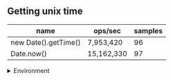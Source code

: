 ## Getting unix time

|name|ops/sec|samples|
|-|-|-|
|new Date().getTime()|7,953,420|96|
|Date.now()|15,162,330|97|


<details>
<summary>Environment</summary>

* __Machine:__ linux x64 | 2 vCPUs | 6.8GB Mem
* __Run:__ Tue Oct 10 2023 22:04:53 GMT+0000 (Coordinated Universal Time)
</details>

<!--
{"environment":{"platform":"linux","arch":"x64","cpus":2,"totalMemory":6.759757995605469},"benchmarks":"[{\"timeStamp\":1696975487995,\"currentTarget\":{\"0\":{\"name\":\"new Date().getTime()\",\"options\":{\"async\":false,\"defer\":false,\"delay\":0.005,\"initCount\":1,\"maxTime\":5,\"minSamples\":5,\"minTime\":0.05},\"async\":false,\"defer\":false,\"delay\":0.005,\"initCount\":1,\"maxTime\":5,\"minSamples\":5,\"minTime\":0.05,\"id\":1,\"stats\":{\"moe\":6.052127048821189e-10,\"rme\":0.48135110536626285,\"sem\":3.0878199228679536e-10,\"deviation\":3.025433291450638e-9,\"mean\":1.2573206919751624e-7,\"sample\":[1.2699748107696404e-7,1.2671671574252227e-7,1.2514389223390143e-7,1.2501152929589385e-7,1.23849203540699e-7,1.2450175822381039e-7,1.245663485118819e-7,1.2430675994367745e-7,1.2433200115812632e-7,1.2612810920071364e-7,1.250823700350395e-7,1.242268969027839e-7,1.2465562188956377e-7,1.2445472539203233e-7,1.245834671819633e-7,1.2531341089140716e-7,1.2490297168669042e-7,1.2464005179324218e-7,1.248441606578928e-7,1.2514439095990473e-7,1.2558213162584728e-7,1.244511105406326e-7,1.2509338760558652e-7,1.2476755661313494e-7,1.245772441609605e-7,1.2475645120680887e-7,1.241215793916834e-7,1.2427659595475887e-7,1.2427536174645412e-7,1.2386511337437487e-7,1.245491042116124e-7,1.2452170478724716e-7,1.262187313325994e-7,1.2467622766700073e-7,1.2412182376492777e-7,1.2533158980840149e-7,1.2434793072635628e-7,1.2444568002409174e-7,1.238406735815244e-7,1.2440124852512107e-7,1.2451479568915723e-7,1.2507043133111836e-7,1.2454392053673252e-7,1.239482965456978e-7,1.2444765475737935e-7,1.2435089282628766e-7,1.2436644385092738e-7,1.242138957044614e-7,1.2353483923202623e-7,1.243716275258073e-7,1.245915609772955e-7,1.2557546690100169e-7,1.2411565519182066e-7,1.2436422227597887e-7,1.2396483493698133e-7,1.248574094461367e-7,1.240124753775443e-7,1.2461402356844178e-7,1.2420797150459867e-7,1.2570135367966864e-7,1.2548988196031774e-7,1.247027211824703e-7,1.2377731673240884e-7,1.2449907928060466e-7,1.2907179389708677e-7,1.2625238325623646e-7,1.2560665040802927e-7,1.2451783677842012e-7,1.369973415153116e-7,1.280279054497702e-7,1.267902487670259e-7,1.2719260067437142e-7,1.2664115887222981e-7,1.3292422948375536e-7,1.2694081971178768e-7,1.319188508039633e-7,1.2676334302598256e-7,1.255360536929981e-7,1.2614945275203767e-7,1.2614377292541927e-7,1.2559825779155702e-7,1.2720617449730694e-7,1.2742290147561946e-7,1.248560073855025e-7,1.2396491639472945e-7,1.2546447207973974e-7,1.2584213735257383e-7,1.2646911023454895e-7,1.273745205100736e-7,1.2562269511599088e-7,1.253988097295109e-7,1.3155747461233517e-7,1.2709904768487207e-7,1.265130455817811e-7,1.253269812745916e-7,1.4762776524370678e-7],\"variance\":9.153246601017842e-18},\"times\":{\"cycle\":0.050936324409159385,\"elapsed\":5.446,\"period\":1.2573206919751624e-7,\"timeStamp\":1696975482549},\"running\":false,\"count\":405118,\"cycles\":5,\"hz\":7953420.3674726},\"1\":{\"name\":\"Date.now()\",\"options\":{\"async\":false,\"defer\":false,\"delay\":0.005,\"initCount\":1,\"maxTime\":5,\"minSamples\":5,\"minTime\":0.05},\"async\":false,\"defer\":false,\"delay\":0.005,\"initCount\":1,\"maxTime\":5,\"minSamples\":5,\"minTime\":0.05,\"id\":2,\"stats\":{\"moe\":1.4801384953343533e-9,\"rme\":2.2442347781806125,\"sem\":7.551727017012007e-10,\"deviation\":7.437588554853312e-9,\"mean\":6.595292567982984e-8,\"sample\":[6.461588341518486e-8,7.978024609709029e-8,1.3253336493723567e-7,8.943057690469486e-8,6.505773582631684e-8,6.62761411323048e-8,6.54460919880659e-8,6.559610179639951e-8,6.443026146581379e-8,6.66321887713171e-8,6.530069786614254e-8,6.544083523409865e-8,6.527621036760096e-8,6.56954659855965e-8,6.6218574547823e-8,6.464860779358651e-8,6.473348513813082e-8,6.475823034583031e-8,6.442885111718843e-8,6.53699331622965e-8,6.460822181963179e-8,6.556520234015301e-8,6.462335101397656e-8,6.492640268464971e-8,6.432735563283316e-8,6.486915150467188e-8,6.493255201829045e-8,6.505269521668684e-8,6.513684540849328e-8,6.533908944776396e-8,6.508766098612205e-8,6.47107097798869e-8,6.559743446880183e-8,6.500671290514707e-8,6.536573100988172e-8,6.530245729985206e-8,6.455188636349081e-8,6.551251577039585e-8,6.536675568534778e-8,6.45754551800547e-8,6.408412585576412e-8,6.498942150665718e-8,6.485096351514919e-8,6.477488008094936e-8,6.497546030343202e-8,6.444032610296708e-8,6.464859011060091e-8,6.433414410779587e-8,6.493408903148956e-8,6.492512312116146e-8,6.438678680986506e-8,6.425421942144262e-8,6.445851409248977e-8,6.476796480239774e-8,6.490168366987518e-8,6.469444305686308e-8,6.450295939083043e-8,6.474042664924719e-8,6.535676509955362e-8,6.501542264660865e-8,6.438435320563316e-8,6.473043478260869e-8,6.450949169692662e-8,6.458019302324092e-8,6.480574842936463e-8,6.469905537730472e-8,6.477667326301498e-8,6.450372789742999e-8,6.431070465650957e-8,6.445415922175898e-8,6.444122269399989e-8,6.476591417062127e-8,6.450116620876482e-8,6.476335376280044e-8,6.531731637495436e-8,6.45489417023702e-8,6.476821969041993e-8,6.442316406975478e-8,6.464231525421557e-8,6.437064945211883e-8,6.410602829385131e-8,6.50077362997688e-8,6.5006839708736e-8,6.423411144626538e-8,6.492256143249631e-8,6.436872690477563e-8,6.471404125599594e-8,6.472800245922111e-8,6.499505594087623e-8,6.471314466496315e-8,6.405325622650451e-8,6.493818773335383e-8,6.487299403766963e-8,6.464538799976945e-8,6.47154501847618e-8,6.416853221643707e-8,6.478294940024463e-8],\"variance\":5.5317723511284985e-17},\"times\":{\"cycle\":0.051491757430641945,\"elapsed\":5.444,\"period\":6.595292567982984e-8,\"timeStamp\":1696975488007},\"running\":false,\"count\":780735,\"cycles\":5,\"hz\":15162329.641819464},\"options\":{},\"events\":{\"start\":[null],\"cycle\":[null,null],\"complete\":[null,null]},\"length\":2,\"running\":false},\"type\":\"cycle\",\"target\":{\"name\":\"new Date().getTime()\",\"options\":{\"async\":false,\"defer\":false,\"delay\":0.005,\"initCount\":1,\"maxTime\":5,\"minSamples\":5,\"minTime\":0.05},\"async\":false,\"defer\":false,\"delay\":0.005,\"initCount\":1,\"maxTime\":5,\"minSamples\":5,\"minTime\":0.05,\"id\":1,\"stats\":{\"moe\":6.052127048821189e-10,\"rme\":0.48135110536626285,\"sem\":3.0878199228679536e-10,\"deviation\":3.025433291450638e-9,\"mean\":1.2573206919751624e-7,\"sample\":[1.2699748107696404e-7,1.2671671574252227e-7,1.2514389223390143e-7,1.2501152929589385e-7,1.23849203540699e-7,1.2450175822381039e-7,1.245663485118819e-7,1.2430675994367745e-7,1.2433200115812632e-7,1.2612810920071364e-7,1.250823700350395e-7,1.242268969027839e-7,1.2465562188956377e-7,1.2445472539203233e-7,1.245834671819633e-7,1.2531341089140716e-7,1.2490297168669042e-7,1.2464005179324218e-7,1.248441606578928e-7,1.2514439095990473e-7,1.2558213162584728e-7,1.244511105406326e-7,1.2509338760558652e-7,1.2476755661313494e-7,1.245772441609605e-7,1.2475645120680887e-7,1.241215793916834e-7,1.2427659595475887e-7,1.2427536174645412e-7,1.2386511337437487e-7,1.245491042116124e-7,1.2452170478724716e-7,1.262187313325994e-7,1.2467622766700073e-7,1.2412182376492777e-7,1.2533158980840149e-7,1.2434793072635628e-7,1.2444568002409174e-7,1.238406735815244e-7,1.2440124852512107e-7,1.2451479568915723e-7,1.2507043133111836e-7,1.2454392053673252e-7,1.239482965456978e-7,1.2444765475737935e-7,1.2435089282628766e-7,1.2436644385092738e-7,1.242138957044614e-7,1.2353483923202623e-7,1.243716275258073e-7,1.245915609772955e-7,1.2557546690100169e-7,1.2411565519182066e-7,1.2436422227597887e-7,1.2396483493698133e-7,1.248574094461367e-7,1.240124753775443e-7,1.2461402356844178e-7,1.2420797150459867e-7,1.2570135367966864e-7,1.2548988196031774e-7,1.247027211824703e-7,1.2377731673240884e-7,1.2449907928060466e-7,1.2907179389708677e-7,1.2625238325623646e-7,1.2560665040802927e-7,1.2451783677842012e-7,1.369973415153116e-7,1.280279054497702e-7,1.267902487670259e-7,1.2719260067437142e-7,1.2664115887222981e-7,1.3292422948375536e-7,1.2694081971178768e-7,1.319188508039633e-7,1.2676334302598256e-7,1.255360536929981e-7,1.2614945275203767e-7,1.2614377292541927e-7,1.2559825779155702e-7,1.2720617449730694e-7,1.2742290147561946e-7,1.248560073855025e-7,1.2396491639472945e-7,1.2546447207973974e-7,1.2584213735257383e-7,1.2646911023454895e-7,1.273745205100736e-7,1.2562269511599088e-7,1.253988097295109e-7,1.3155747461233517e-7,1.2709904768487207e-7,1.265130455817811e-7,1.253269812745916e-7,1.4762776524370678e-7],\"variance\":9.153246601017842e-18},\"times\":{\"cycle\":0.050936324409159385,\"elapsed\":5.446,\"period\":1.2573206919751624e-7,\"timeStamp\":1696975482549},\"running\":false,\"count\":405118,\"cycles\":5,\"hz\":7953420.3674726},\"aborted\":false},{\"timeStamp\":1696975493451,\"currentTarget\":{\"0\":{\"name\":\"new Date().getTime()\",\"options\":{\"async\":false,\"defer\":false,\"delay\":0.005,\"initCount\":1,\"maxTime\":5,\"minSamples\":5,\"minTime\":0.05},\"async\":false,\"defer\":false,\"delay\":0.005,\"initCount\":1,\"maxTime\":5,\"minSamples\":5,\"minTime\":0.05,\"id\":1,\"stats\":{\"moe\":6.052127048821189e-10,\"rme\":0.48135110536626285,\"sem\":3.0878199228679536e-10,\"deviation\":3.025433291450638e-9,\"mean\":1.2573206919751624e-7,\"sample\":[1.2699748107696404e-7,1.2671671574252227e-7,1.2514389223390143e-7,1.2501152929589385e-7,1.23849203540699e-7,1.2450175822381039e-7,1.245663485118819e-7,1.2430675994367745e-7,1.2433200115812632e-7,1.2612810920071364e-7,1.250823700350395e-7,1.242268969027839e-7,1.2465562188956377e-7,1.2445472539203233e-7,1.245834671819633e-7,1.2531341089140716e-7,1.2490297168669042e-7,1.2464005179324218e-7,1.248441606578928e-7,1.2514439095990473e-7,1.2558213162584728e-7,1.244511105406326e-7,1.2509338760558652e-7,1.2476755661313494e-7,1.245772441609605e-7,1.2475645120680887e-7,1.241215793916834e-7,1.2427659595475887e-7,1.2427536174645412e-7,1.2386511337437487e-7,1.245491042116124e-7,1.2452170478724716e-7,1.262187313325994e-7,1.2467622766700073e-7,1.2412182376492777e-7,1.2533158980840149e-7,1.2434793072635628e-7,1.2444568002409174e-7,1.238406735815244e-7,1.2440124852512107e-7,1.2451479568915723e-7,1.2507043133111836e-7,1.2454392053673252e-7,1.239482965456978e-7,1.2444765475737935e-7,1.2435089282628766e-7,1.2436644385092738e-7,1.242138957044614e-7,1.2353483923202623e-7,1.243716275258073e-7,1.245915609772955e-7,1.2557546690100169e-7,1.2411565519182066e-7,1.2436422227597887e-7,1.2396483493698133e-7,1.248574094461367e-7,1.240124753775443e-7,1.2461402356844178e-7,1.2420797150459867e-7,1.2570135367966864e-7,1.2548988196031774e-7,1.247027211824703e-7,1.2377731673240884e-7,1.2449907928060466e-7,1.2907179389708677e-7,1.2625238325623646e-7,1.2560665040802927e-7,1.2451783677842012e-7,1.369973415153116e-7,1.280279054497702e-7,1.267902487670259e-7,1.2719260067437142e-7,1.2664115887222981e-7,1.3292422948375536e-7,1.2694081971178768e-7,1.319188508039633e-7,1.2676334302598256e-7,1.255360536929981e-7,1.2614945275203767e-7,1.2614377292541927e-7,1.2559825779155702e-7,1.2720617449730694e-7,1.2742290147561946e-7,1.248560073855025e-7,1.2396491639472945e-7,1.2546447207973974e-7,1.2584213735257383e-7,1.2646911023454895e-7,1.273745205100736e-7,1.2562269511599088e-7,1.253988097295109e-7,1.3155747461233517e-7,1.2709904768487207e-7,1.265130455817811e-7,1.253269812745916e-7,1.4762776524370678e-7],\"variance\":9.153246601017842e-18},\"times\":{\"cycle\":0.050936324409159385,\"elapsed\":5.446,\"period\":1.2573206919751624e-7,\"timeStamp\":1696975482549},\"running\":false,\"count\":405118,\"cycles\":5,\"hz\":7953420.3674726},\"1\":{\"name\":\"Date.now()\",\"options\":{\"async\":false,\"defer\":false,\"delay\":0.005,\"initCount\":1,\"maxTime\":5,\"minSamples\":5,\"minTime\":0.05},\"async\":false,\"defer\":false,\"delay\":0.005,\"initCount\":1,\"maxTime\":5,\"minSamples\":5,\"minTime\":0.05,\"id\":2,\"stats\":{\"moe\":1.4801384953343533e-9,\"rme\":2.2442347781806125,\"sem\":7.551727017012007e-10,\"deviation\":7.437588554853312e-9,\"mean\":6.595292567982984e-8,\"sample\":[6.461588341518486e-8,7.978024609709029e-8,1.3253336493723567e-7,8.943057690469486e-8,6.505773582631684e-8,6.62761411323048e-8,6.54460919880659e-8,6.559610179639951e-8,6.443026146581379e-8,6.66321887713171e-8,6.530069786614254e-8,6.544083523409865e-8,6.527621036760096e-8,6.56954659855965e-8,6.6218574547823e-8,6.464860779358651e-8,6.473348513813082e-8,6.475823034583031e-8,6.442885111718843e-8,6.53699331622965e-8,6.460822181963179e-8,6.556520234015301e-8,6.462335101397656e-8,6.492640268464971e-8,6.432735563283316e-8,6.486915150467188e-8,6.493255201829045e-8,6.505269521668684e-8,6.513684540849328e-8,6.533908944776396e-8,6.508766098612205e-8,6.47107097798869e-8,6.559743446880183e-8,6.500671290514707e-8,6.536573100988172e-8,6.530245729985206e-8,6.455188636349081e-8,6.551251577039585e-8,6.536675568534778e-8,6.45754551800547e-8,6.408412585576412e-8,6.498942150665718e-8,6.485096351514919e-8,6.477488008094936e-8,6.497546030343202e-8,6.444032610296708e-8,6.464859011060091e-8,6.433414410779587e-8,6.493408903148956e-8,6.492512312116146e-8,6.438678680986506e-8,6.425421942144262e-8,6.445851409248977e-8,6.476796480239774e-8,6.490168366987518e-8,6.469444305686308e-8,6.450295939083043e-8,6.474042664924719e-8,6.535676509955362e-8,6.501542264660865e-8,6.438435320563316e-8,6.473043478260869e-8,6.450949169692662e-8,6.458019302324092e-8,6.480574842936463e-8,6.469905537730472e-8,6.477667326301498e-8,6.450372789742999e-8,6.431070465650957e-8,6.445415922175898e-8,6.444122269399989e-8,6.476591417062127e-8,6.450116620876482e-8,6.476335376280044e-8,6.531731637495436e-8,6.45489417023702e-8,6.476821969041993e-8,6.442316406975478e-8,6.464231525421557e-8,6.437064945211883e-8,6.410602829385131e-8,6.50077362997688e-8,6.5006839708736e-8,6.423411144626538e-8,6.492256143249631e-8,6.436872690477563e-8,6.471404125599594e-8,6.472800245922111e-8,6.499505594087623e-8,6.471314466496315e-8,6.405325622650451e-8,6.493818773335383e-8,6.487299403766963e-8,6.464538799976945e-8,6.47154501847618e-8,6.416853221643707e-8,6.478294940024463e-8],\"variance\":5.5317723511284985e-17},\"times\":{\"cycle\":0.051491757430641945,\"elapsed\":5.444,\"period\":6.595292567982984e-8,\"timeStamp\":1696975488007},\"running\":false,\"count\":780735,\"cycles\":5,\"hz\":15162329.641819464},\"options\":{},\"events\":{\"start\":[null],\"cycle\":[null,null],\"complete\":[null,null]},\"length\":2,\"running\":false},\"type\":\"cycle\",\"target\":{\"name\":\"Date.now()\",\"options\":{\"async\":false,\"defer\":false,\"delay\":0.005,\"initCount\":1,\"maxTime\":5,\"minSamples\":5,\"minTime\":0.05},\"async\":false,\"defer\":false,\"delay\":0.005,\"initCount\":1,\"maxTime\":5,\"minSamples\":5,\"minTime\":0.05,\"id\":2,\"stats\":{\"moe\":1.4801384953343533e-9,\"rme\":2.2442347781806125,\"sem\":7.551727017012007e-10,\"deviation\":7.437588554853312e-9,\"mean\":6.595292567982984e-8,\"sample\":[6.461588341518486e-8,7.978024609709029e-8,1.3253336493723567e-7,8.943057690469486e-8,6.505773582631684e-8,6.62761411323048e-8,6.54460919880659e-8,6.559610179639951e-8,6.443026146581379e-8,6.66321887713171e-8,6.530069786614254e-8,6.544083523409865e-8,6.527621036760096e-8,6.56954659855965e-8,6.6218574547823e-8,6.464860779358651e-8,6.473348513813082e-8,6.475823034583031e-8,6.442885111718843e-8,6.53699331622965e-8,6.460822181963179e-8,6.556520234015301e-8,6.462335101397656e-8,6.492640268464971e-8,6.432735563283316e-8,6.486915150467188e-8,6.493255201829045e-8,6.505269521668684e-8,6.513684540849328e-8,6.533908944776396e-8,6.508766098612205e-8,6.47107097798869e-8,6.559743446880183e-8,6.500671290514707e-8,6.536573100988172e-8,6.530245729985206e-8,6.455188636349081e-8,6.551251577039585e-8,6.536675568534778e-8,6.45754551800547e-8,6.408412585576412e-8,6.498942150665718e-8,6.485096351514919e-8,6.477488008094936e-8,6.497546030343202e-8,6.444032610296708e-8,6.464859011060091e-8,6.433414410779587e-8,6.493408903148956e-8,6.492512312116146e-8,6.438678680986506e-8,6.425421942144262e-8,6.445851409248977e-8,6.476796480239774e-8,6.490168366987518e-8,6.469444305686308e-8,6.450295939083043e-8,6.474042664924719e-8,6.535676509955362e-8,6.501542264660865e-8,6.438435320563316e-8,6.473043478260869e-8,6.450949169692662e-8,6.458019302324092e-8,6.480574842936463e-8,6.469905537730472e-8,6.477667326301498e-8,6.450372789742999e-8,6.431070465650957e-8,6.445415922175898e-8,6.444122269399989e-8,6.476591417062127e-8,6.450116620876482e-8,6.476335376280044e-8,6.531731637495436e-8,6.45489417023702e-8,6.476821969041993e-8,6.442316406975478e-8,6.464231525421557e-8,6.437064945211883e-8,6.410602829385131e-8,6.50077362997688e-8,6.5006839708736e-8,6.423411144626538e-8,6.492256143249631e-8,6.436872690477563e-8,6.471404125599594e-8,6.472800245922111e-8,6.499505594087623e-8,6.471314466496315e-8,6.405325622650451e-8,6.493818773335383e-8,6.487299403766963e-8,6.464538799976945e-8,6.47154501847618e-8,6.416853221643707e-8,6.478294940024463e-8],\"variance\":5.5317723511284985e-17},\"times\":{\"cycle\":0.051491757430641945,\"elapsed\":5.444,\"period\":6.595292567982984e-8,\"timeStamp\":1696975488007},\"running\":false,\"count\":780735,\"cycles\":5,\"hz\":15162329.641819464},\"aborted\":false}]"}-->
